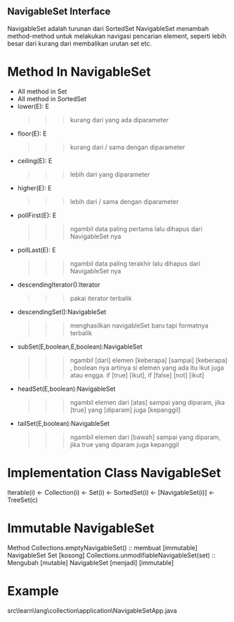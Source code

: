 ## NavigableSet Interface
NavigableSet adalah turunan dari SortedSet
NavigableSet menambah method-method untuk melakukan navigasi pencarian element,
    seperti
        lebih besar dari
        kurang dari
        membalikan urutan set
        etc.

# Method In NavigableSet
- All method in Set
- All method in SortedSet
- lower(E): E                       
    >>> kurang dari yang ada diparameter
- floor(E): E                       
    >>> kurang dari / sama dengan diparameter
- ceiling(E): E                     
    >>> lebih dari yang diparameter
- higher(E): E                      
    >>> lebih dari / sama dengan diparameter
- pollFirst(E): E                   
    >>> ngambil data paling pertama lalu dihapus dari NavigableSet nya
- pollLast(E): E                    
    >>> ngambil data paling terakhir lalu dihapus dari NavigableSet nya
- descendingIterator():Iterator<E>  
    >>> pakai iterator terbalik
- descendingSet():NavigableSet<E>   
    >>> menghasilkan navigableSet baru tapi formatnya terbalik
- subSet(E,boolean,E,boolean):NavigableSet<E> 
    >>> ngambil [dari] elemen [keberapa] [sampai] [keberapa] , boolean nya artinya si elemen yang ada itu ikut juga atau engga. if [true] [ikut], if [false] [not] [ikut] 
- headSet(E,boolean):NavigableSet<E> 
    >>> ngambil elemen dari [atas] sampai yang diparam, jika [true] yang [diparam] juga [kepanggil]
- tailSet(E,boolean):NavigableSet<E>
    >>> ngambil elemen dari [bawah] sampai yang diparam, jika true yang diparam juga kepanggil

# Implementation Class NavigableSet
Iterable(i) <- Collection(i) <- Set(i) <- SortedSet(i) <- [NavigableSet(i)] <- TreeSet(c)

# Immutable NavigableSet
Method
Collections.emptyNavigableSet()            :: membuat [immutable] NavigableSet Set [kosong]
Collections.unmodifiableNavigableSet(set)  :: Mengubah [mutable] NavigableSet [menjadi] [immutable]

# Example
src\learn\lang\collection\application\NavigableSetApp.java